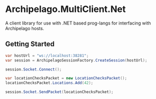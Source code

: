 # Archipelago.MultiClient.Net
A client library for use with .NET based prog-langs for interfacing with Archipelago hosts.

## Getting Started

```csharp
var hostUrl = "ws://localhost:38281";
var session = ArchipelagoSessionFactory.CreateSession(hostUrl);

session.Socket.Connect();

var locationChecksPacket = new LocationChecksPacket();
locationChecksPacket.Locations.Add(42);

session.Socket.SendPacket(locationChecksPacket);
```
